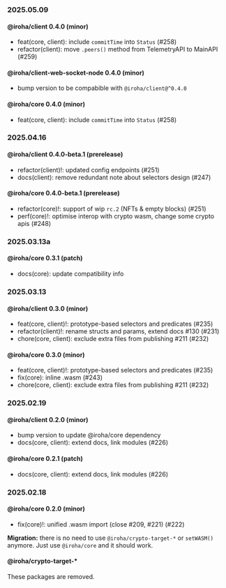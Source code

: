 ### 2025.05.09

#### @iroha/client 0.4.0 (minor)

- feat(core, client): include `commitTime` into `Status` (#258)
- refactor(client): move `.peers()` method from TelemetryAPI to MainAPI (#259)

#### @iroha/client-web-socket-node 0.4.0 (minor)

- bump version to be compabible with `@iroha/client@^0.4.0`

#### @iroha/core 0.4.0 (minor)

- feat(core, client): include `commitTime` into `Status` (#258)

### 2025.04.16

#### @iroha/client 0.4.0-beta.1 (prerelease)

- refactor(client)!: updated config endpoints (#251)
- docs(client): remove redundant note about selectors design (#247)

#### @iroha/core 0.4.0-beta.1 (prerelease)

- refactor(core)!: support of wip `rc.2` (NFTs & empty blocks) (#251)
- perf(core)!: optimise interop with crypto wasm, change some crypto apis (#248)

### 2025.03.13a

#### @iroha/core 0.3.1 (patch)

- docs(core): update compatibility info

### 2025.03.13

#### @iroha/client 0.3.0 (minor)

- feat(core, client)!: prototype-based selectors and predicates (#235)
- refactor(client)!: rename structs and params, extend docs #130 (#231)
- chore(core, client): exclude extra files from publishing #211 (#232)

#### @iroha/core 0.3.0 (minor)

- feat(core, client)!: prototype-based selectors and predicates (#235)
- fix(core): inline .wasm (#243)
- chore(core, client): exclude extra files from publishing #211 (#232)

### 2025.02.19

#### @iroha/client 0.2.0 (minor)

- bump version to update @iroha/core dependency
- docs(core, client): extend docs, link modules (#226)

#### @iroha/core 0.2.1 (patch)

- docs(core, client): extend docs, link modules (#226)

### 2025.02.18

#### @iroha/core 0.2.0 (minor)

- fix(core)!: unified .wasm import (close #209, #221) (#222)

**Migration:** there is no need to use `@iroha/crypto-target-*` or `setWASM()` anymore. Just use `@iroha/core` and it
should work.

#### @iroha/crypto-target-*

These packages are removed.
